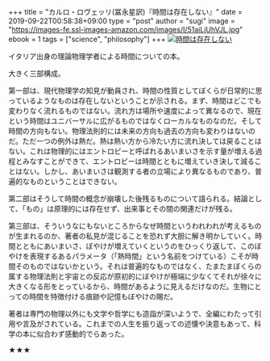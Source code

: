 +++
title = "カルロ・ロヴェッリ(冨永星訳)『時間は存在しない』"
date = 2019-09-22T00:58:38+09:00
type = "post"
author = "sugi"
image = "https://images-fe.ssl-images-amazon.com/images/I/51aiLjUhVJL.jpg"
ebook = 1
tags = ["science",  "philosophy"]
+++
<a href="http://www.amazon.co.jp/exec/obidos/ASIN/4140817909/chezsugi-22/ref=nosim/" name="amazletlink" target="_blank"><img src="https://images-fe.ssl-images-amazon.com/images/I/51aiLjUhVJL.jpg" alt="時間は存在しない" class="alignleft" /></a>

イタリア出身の理論物理学者による時間についての本。

大きく三部構成。

第一部は、現代物理学の知見が動員され、時間の性質としてぼくらが日常的に思っているようなものは存在しないということが示される。まず、時間はどこでも変わりなく流れるものではない。流れ方は場所や速度によって異なるので、現在という時間はユニバーサルに広がるものではなくローカルなものなのだ。そして時間の方向もない。物理法則的には未来の方向も過去の方向も変わりはないのだ。ただ一つの例外は熱だ。熱は熱い方から冷たい方に流れ決しては戻ることはない。これは物理的にはエントロピーと呼ばれるあいまいさを示す量が増える過程とみなすことができて、エントロピーは時間とともに増えていき決して減ることはない。しかし、あいまいさは観測する者の立場により異なるものであり、普遍的なものということはできない。

第二部はそうして時間の概念が崩壊した後残るものについて語られる。結論として、「もの」は原理的には存在せず、出来事とその間の関連だけが残る。

第三部は、そういうなにもないところからなぜ時間というわれわれが考えるものが生まれるのか、著者の私見が混じることを恐れず大胆に解き明かしていく。時間とともにあいまいさ、ぼやけが増えていくというのをひっくり返して、このぼやけを表現するあるパラメータ（「熱時間」という名前をつけている）こそが時間そのものではないかという。それは普遍的なものではなく、たまたまぼくらの属する物理法則と宇宙との反応が原初的にぼやけが極端に少なくてそれが徐々に大きくなる形をとっているから、時間があるように見えるだけなのだ。生物にとっての時間を特徴付ける痕跡や記憶もぼやけの賜だ。

著者は専門の物理以外にも文学や哲学にも造詣が深いようで、全編にわたって引用や言及がされている。これまでの人生を振り返っての述懐や決意もあって、科学の本に似合わず感動的でらあった。

★★★